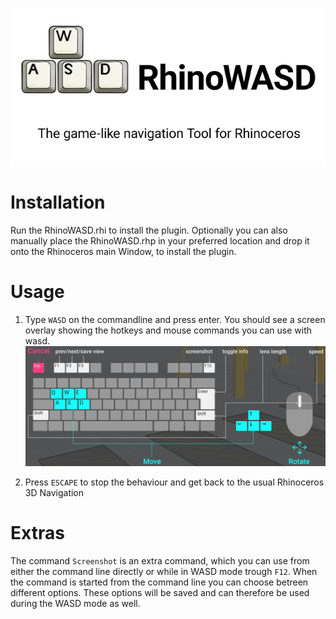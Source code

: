 ![](img/repo-social-card.png)

# Installation
Run the RhinoWASD.rhi to install the plugin. Optionally you can also manually place the RhinoWASD.rhp in your preferred location and drop it onto the Rhinoceros main Window, to install the plugin.

# Usage
1. Type `WASD` on the commandline and press enter. You should see a screen overlay showing the hotkeys and mouse commands you can use with wasd.
![](img/wasd-screen.png)

1. Press `ESCAPE` to stop the behaviour and get back to the usual Rhinoceros 3D Navigation

# Extras
The command `Screenshot` is an extra command, which you can use from either the command line directly or while in WASD mode trough `F12`.
When the command is started from the command line you can choose betreen different options. These options will be saved and can therefore be used during the WASD mode as well.